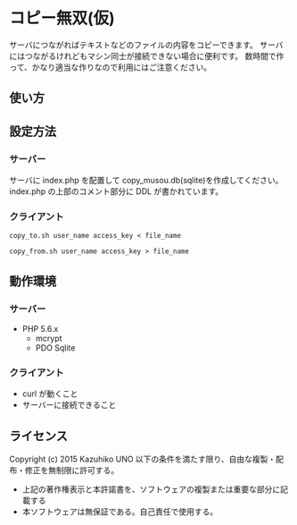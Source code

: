 # コピー無双(仮)

サーバにつながればテキストなどのファイルの内容をコピーできます。
サーバにはつながるけれどもマシン同士が接続できない場合に便利です。
数時間で作って、かなり適当な作りなので利用にはご注意ください。

## 使い方

## 設定方法

### サーバー

サーバに index.php を配置して copy_musou.db(sqlite)を作成してください。
index.php の上部のコメント部分に DDL が書かれています。

### クライアント

````
copy_to.sh user_name access_key < file_name
````

````
copy_from.sh user_name access_key > file_name
````

## 動作環境

### サーバー

  * PHP 5.6.x
    * mcrypt
    * PDO Sqlite

### クライアント

  * curl が動くこと
  * サーバーに接続できること

## ライセンス

Copyright (c) 2015 Kazuhiko UNO
以下の条件を満たす限り、自由な複製・配布・修正を無制限に許可する。
  * 上記の著作権表示と本許諾書を、ソフトウェアの複製または重要な部分に記載する
  * 本ソフトウェアは無保証である。自己責任で使用する。
